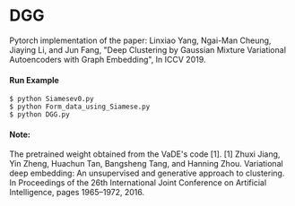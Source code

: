 # DGG
Pytorch implementation of the paper:
Linxiao Yang, Ngai-Man Cheung, Jiaying Li, and Jun Fang, "Deep Clustering by Gaussian Mixture Variational Autoencoders with Graph Embedding", In ICCV 2019.

#### Run Example
```
$ python Siamesev0.py
$ python Form_data_using_Siamese.py
$ python DGG.py
```
#### Note: 
The pretrained weight obtained from the VaDE's code [1].
[1] Zhuxi Jiang, Yin Zheng, Huachun Tan, Bangsheng Tang, and Hanning Zhou. Variational deep embedding: An unsupervised and generative approach to clustering. In Proceedings of the 26th International Joint Conference on Artificial Intelligence, pages 1965–1972, 2016.


